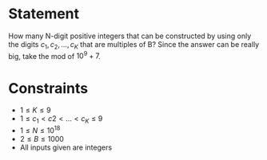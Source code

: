 # Statement
How many N-digit positive integers that can be constructed by using only the digits $c_1, c_2,...,c_K$ that are multiples of B? Since the answer can be really big, take the mod of $10^9 + 7$.

# Constraints
- $1 \le K \le 9$
- $1 \le c_1 < c2 < ... < c_K \le 9$
- $1 \le N \le 10^{18}$
- $2 \le B \le 1000$
- All inputs given are integers